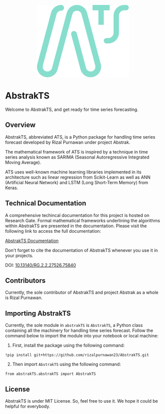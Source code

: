 <p align="center">
  <img src="img/AbstrakTS_logo.svg" alt="AbstrakTS Logo">
</p>

# **AbstrakTS**

Welcome to AbstrakTS, and get ready for time series forecasting.

## **Overview**

AbstrakTS, abbreviated ATS, is a Python package for handling time series forecast developed by Rizal Purnawan under project Abstrak.

The mathematical framework of ATS is inspired by a technique in time series analysis known as SARIMA (Seasonal Autoregressive Integrated Moving Average).

ATS uses well-known machine learning libraries implemented in its architecture such as linear regression from Scikit-Learn as well as ANN (Artificial Neural Network) and LSTM (Long Short-Term Memory) from Keras.

## **Technical Documentation**

A comprehensive techincal documentation for this project is hosted on Research Gate. Formal mathematical frameworks underlining the algorithms within AbstrakTS are presented in the documentation.
Please visit the following link to access the full documentation:

[AbstrakTS Documentation](https://www.researchgate.net/publication/377412345_AbstrakTS_Empowering_Time_Series_Forecasting_with_Advanced_Machine_Learning_in_Python)

Don't forget to cite the documentation of AbstrakTS whenever you use it in your projects.

DOI: [10.13140/RG.2.2.27526.75840](http://dx.doi.org/10.13140/RG.2.2.27526.75840)

## **Contributors**

Currently, the sole contributor of AbstrakTS and project Abstrak as a whole is Rizal Purnawan.

## **Importing AbstrakTS**

Currently, the sole module in `abstrakTS` is `AbstrakTS`, a Python class containing all the machinery for handling time series forecast. Follow the command below to import the module into your notebook or local machine:

1. First, install the package using the following command:
```
!pip install git+https://github.com/rizalpurnawan23/AbstrakTS.git
```
2. Then import `AbstrakTS` using the following command:
```
from abstrakTS.abstrakTS import AbstrakTS
```

## **License**

AbstrakTS is under MIT License. So, feel free to use it. We hope it could be helpful for everybody.
